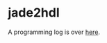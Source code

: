 # jade2hdl

A programming log is over [here](http://sdf.org/~rhoder/hwblog/hw/jade2hdl/jade2hdl.html).
